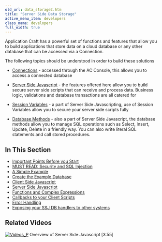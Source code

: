 ```yaml
---
old_url: data_storage2.htm
title: "Server Side Data Storage"
active_menu_item: developers
class_name: developers
full_width: true
---
```



Application Craft has a powerful set of functions and features that allow you to build applications that store data on a cloud database or any other database that can be accessed via a Connection.

The following topics should be understood in order to build these solutions

 - [Connections](/developers/documentation/product-guide/the-console/console-tabs/connections/) - accessed through the AC Console, this allows you to access a connected database

 - [Server Side Javascript](/developers/documentation/scripting-apis/server-side-scripting-overview/) - the features offered here allow you to build secure server side scripts that can receive and process data. Business logic, validations and database transactions are all catered for

 - [Session Variables](/developers/documentation/scripting-apis/server-side-api/ssj-object/security/setsessionobject) - a part of Server Side Javascripting, use of Session Variables allow you to secure your server side scripts fully

 - [Database Methods](/developers/documentation/scripting-apis/server-side-api/ssj-object/database/) - also a part of Server Side Javascript, the database methods allow you to manage SQL operations such as Select, Insert, Update, Delete in a friendly way. You can also write literal SQL statements and call stored procedures.

## In This Section

 - [Important Points Before you Start](/developers/documentation/product-guide/data-storage/server-side-data-storage/important-points-before-you-st)
 - [MUST READ: Security and SQL Injection](/developers/documentation/product-guide/data-storage/server-side-data-storage/security-and-sql-injection)
 - [A Simple Example](/developers/documentation/product-guide/data-storage/server-side-data-storage/a-simple-example/)
 - [Create the Example Database](/developers/documentation/product-guide/data-storage/server-side-data-storage/a-simple-example/create-the-example-database)
 - [Client Side Javascript](/developers/documentation/product-guide/data-storage/server-side-data-storage/a-simple-example/client-side-javascript)
 - [Server Side Javascript](/developers/documentation/product-guide/data-storage/server-side-data-storage/a-simple-example/server-side-javascript)
 - [Functions and Complex Expressions](/developers/documentation/product-guide/data-storage/server-side-data-storage/handling-sql-expressions)
 - [Callbacks to your Client Scripts](/developers/documentation/product-guide/data-storage/server-side-data-storage/callbacks-to-your-client-scrip)
 - [Error Handling](/developers/documentation/product-guide/data-storage/server-side-data-storage/error-handling)
 - [Exposing your SSJ DB handlers to other systems](/developers/documentation/product-guide/data-storage/server-side-data-storage/exposing-your-ssj-db-handlers)

## Related Videos

[![Videos\_P](/img/docs/videos_p.png)](http://www.youtube.com/v/LGzP1Uxk5c4?autoplay=1&hd=1&fs=1&showsearch=0&rel=0&) Overview of Server Side Javascript [3:55]


